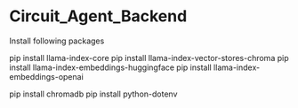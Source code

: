 # Circuit_Agent_Backend


Install following packages

pip install llama-index-core
pip install llama-index-vector-stores-chroma
pip install llama-index-embeddings-huggingface
pip install llama-index-embeddings-openai   

pip install chromadb
pip install python-dotenv



